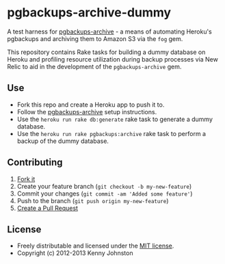# pgbackups-archive-dummy

A test harness for [pgbackups-archive](http://github.com/kjohnston/pgbackups-archive) - a means of automating Heroku's pgbackups and archiving them to Amazon S3 via the `fog` gem.

This repository contains Rake tasks for building a dummy database on Heroku and profiling resource utilization during backup processes via New Relic to aid in the development of the `pgbackups-archive` gem.

## Use

* Fork this repo and create a Heroku app to push it to.
* Follow the [pgbackups-archive](http://github.com/kjohnston/pgbackups-archive) setup instructions.
* Use the `heroku run rake db:generate` rake task to generate a dummy database.
* Use the `heroku run rake pgbackups:archive` rake task to perform a backup of the dummy database.

## Contributing

1. [Fork it](https://github.com/kjohnston/pgbackups-archive/fork_select)
2. Create your feature branch (`git checkout -b my-new-feature`)
3. Commit your changes (`git commit -am 'Added some feature'`)
4. Push to the branch (`git push origin my-new-feature`)
5. [Create a Pull Request](https://github.com/kjohnston/pgbackups-archive-dummy/pull/new)

## License

* Freely distributable and licensed under the [MIT license](http://kjohnston.mit-license.org/license.html).
* Copyright (c) 2012-2013 Kenny Johnston

